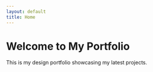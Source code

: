 ```yaml
---
layout: default
title: Home
---
```


# Welcome to My Portfolio

This is my design portfolio showcasing my latest projects.
